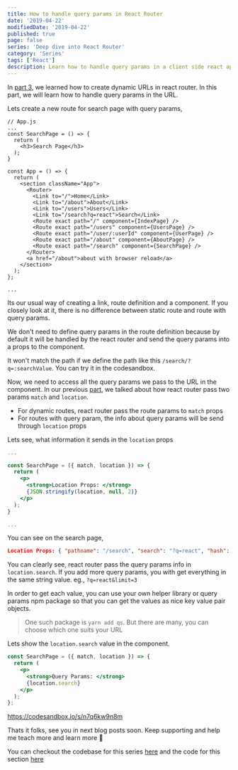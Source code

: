 ```yaml
---
title: How to handle query params in React Router
date: '2019-04-22'
modifiedDate: '2019-04-22'
published: true
page: false
series: 'Deep dive into React Router'
category: 'Series'
tags: ['React']
description: Learn how to handle query params in a client side react application using react router library
---
```


In [part 3](/blog/dynamic-pages-in-react-router/), we learned how to create dynamic URLs in react router. In this part, we will learn how to handle query params in the URL.

Lets create a new route for search page with query params,

```jsx{3-7,16,21}
// App.js
...
const SearchPage = () => {
  return (
    <h3>Search Page</h3>
  );
}

const App = () => {
  return (
    <section className="App">
      <Router>
        <Link to="/">Home</Link>
        <Link to="/about">About</Link>
        <Link to="/users">Users</Link>
        <Link to="/search?q=react">Search</Link>
        <Route exact path="/" component={IndexPage} />
        <Route exact path="/users" component={UsersPage} />
        <Route exact path="/user/:userId" component={UserPage} />
        <Route exact path="/about" component={AboutPage} />
        <Route exact path="/search" component={SearchPage} />
      </Router>
      <a href="/about">about with browser reload</a>
    </section>
  );
};

...
```

Its our usual way of creating a link, route definition and a component. If you closely look at it, there is no difference between static route and route with query params.

We don't need to define query params in the route definition because by default it will be handled by the react router and send the query params into a props to the component.

It won't match the path if we define the path like this `/search/?q=:searchValue`. You can try it in the codesandbox.

Now, we need to access all the query params we pass to the URL in the component. In our previous [part](/blog/dynamic-pages-in-react-router/), we talked about how react router pass two params `match` and `location`.

- For dynamic routes, react router pass the route params to `match` props
- For routes with query param, the info about query params will be send through `location` props

Lets see, what information it sends in the `location` props

```jsx
...

const SearchPage = ({ match, location }) => {
  return (
    <p>
      <strong>Location Props: </strong>
      {JSON.stringify(location, null, 2)}
    </p>
  );
}

...
```

You can see on the search page,

```json
Location Props: { "pathname": "/search", "search": "?q=react", "hash": "", "key": "allc40" }

```

You can clearly see, react router pass the query params info in `location.search`. If you add more query params, you with get everything in the same string value. eg., `?q=react&limit=3`

In order to get each value, you can use your own helper library or query params npm package so that you can get the values as nice key value pair objects.

> One such package is `yarn add qs`. But there are many, you can choose which one suits your URL

Lets show the `location.search` value in the component.

```jsx
const SearchPage = ({ match, location }) => {
  return (
    <p>
      <strong>Query Params: </strong>
      {location.search}
    </p>
  );
};
```

https://codesandbox.io/s/n7q6kw9n8m

Thats it folks, see you in next blog posts soon. Keep supporting and help me teach more and learn more 🤗

You can checkout the codebase for this series [here](https://github.com/learnwithparam/react-router-series) and the code for this section [here](https://github.com/learnwithparam/react-router-series/commit/9c3e6a38528f34269158da6b24fade7a862299ec)
